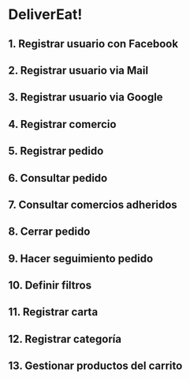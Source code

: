 # DeliverEat!

## 1. Registrar usuario con Facebook

## 2. Registrar usuario via Mail

## 3. Registrar usuario via Google 

## 4. Registrar comercio

## 5. Registrar pedido

## 6. Consultar pedido

## 7. Consultar comercios adheridos

## 8. Cerrar pedido

## 9. Hacer seguimiento pedido

## 10. Definir filtros

## 11. Registrar carta

## 12. Registrar categoría

## 13. Gestionar productos del carrito